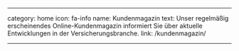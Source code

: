 ---

category: home
icon: fa-info
name: Kundenmagazin
text: Unser regelmäßig erscheinendes Online-Kundenmagazin informiert Sie über aktuelle Entwicklungen in der Versicherungsbranche.
link: /kundenmagazin/

---